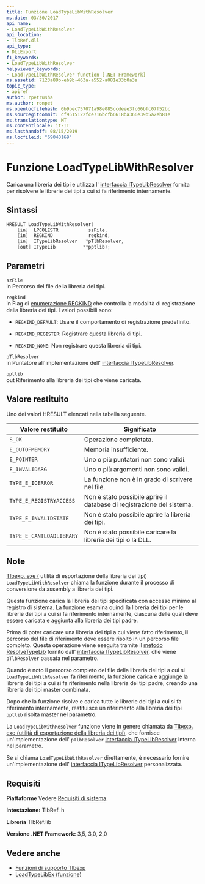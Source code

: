 ```yaml
---
title: Funzione LoadTypeLibWithResolver
ms.date: 03/30/2017
api_name:
- LoadTypeLibWithResolver
api_location:
- TlbRef.dll
api_type:
- DLLExport
f1_keywords:
- LoadTypeLibWithResolver
helpviewer_keywords:
- LoadTypeLibWithResolver function [.NET Framework]
ms.assetid: 7123a89b-eb9b-463a-a552-a081e33b0a3a
topic_type:
- apiref
author: rpetrusha
ms.author: ronpet
ms.openlocfilehash: 6b9bec757071a98e085ccdeee3fc66bfc07f52bc
ms.sourcegitcommit: cf9515122fce716bcfb6618ba366e39b5a2eb81e
ms.translationtype: MT
ms.contentlocale: it-IT
ms.lasthandoff: 08/15/2019
ms.locfileid: "69040169"
---
```

# <a name="loadtypelibwithresolver-function"></a>Funzione LoadTypeLibWithResolver
Carica una libreria dei tipi e utilizza l' [interfaccia ITypeLibResolver](../../../../docs/framework/unmanaged-api/tlbexp/itypelibresolver-interface.md) fornita per risolvere le librerie dei tipi a cui si fa riferimento internamente.  
  
## <a name="syntax"></a>Sintassi  
  
```cpp  
HRESULT LoadTypeLibWithResolver(  
    [in]  LPCOLESTR           szFile,  
    [in]  REGKIND             regkind,  
    [in]  ITypeLibResolver   *pTlbResolver,  
    [out] ITypeLib          **pptlib);  
```  
  
## <a name="parameters"></a>Parametri  
 `szFile`  
 in Percorso del file della libreria dei tipi.  
  
 `regkind`  
 in Flag di [enumerazione REGKIND](https://docs.microsoft.com/windows/win32/api/oleauto/ne-oleauto-regkind) che controlla la modalità di registrazione della libreria dei tipi. I valori possibili sono:  
  
- `REGKIND_DEFAULT`: Usare il comportamento di registrazione predefinito.  
  
- `REGKIND_REGISTER`: Registrare questa libreria di tipi.  
  
- `REGKIND_NONE`: Non registrare questa libreria di tipi.  
  
 `pTlbResolver`  
 in Puntatore all'implementazione dell' [interfaccia ITypeLibResolver](../../../../docs/framework/unmanaged-api/tlbexp/itypelibresolver-interface.md).  
  
 `pptlib`  
 out Riferimento alla libreria dei tipi che viene caricata.  
  
## <a name="return-value"></a>Valore restituito  
 Uno dei valori HRESULT elencati nella tabella seguente.  
  
|Valore restituito|Significato|  
|------------------|-------------|  
|`S_OK`|Operazione completata.|  
|`E_OUTOFMEMORY`|Memoria insufficiente.|  
|`E_POINTER`|Uno o più puntatori non sono validi.|  
|`E_INVALIDARG`|Uno o più argomenti non sono validi.|  
|`TYPE_E_IOERROR`|La funzione non è in grado di scrivere nel file.|  
|`TYPE_E_REGISTRYACCESS`|Non è stato possibile aprire il database di registrazione del sistema.|  
|`TYPE_E_INVALIDSTATE`|Non è stato possibile aprire la libreria dei tipi.|  
|`TYPE_E_CANTLOADLIBRARY`|Non è stato possibile caricare la libreria dei tipi o la DLL.|  
  
## <a name="remarks"></a>Note  
 [Tlbexp. exe (](../../../../docs/framework/tools/tlbexp-exe-type-library-exporter.md) utilità di esportazione della libreria dei tipi) `LoadTypeLibWithResolver` chiama la funzione durante il processo di conversione da assembly a libreria dei tipi.  
  
 Questa funzione carica la libreria dei tipi specificata con accesso minimo al registro di sistema. La funzione esamina quindi la libreria dei tipi per le librerie dei tipi a cui si fa riferimento internamente, ciascuna delle quali deve essere caricata e aggiunta alla libreria dei tipi padre.  
  
 Prima di poter caricare una libreria dei tipi a cui viene fatto riferimento, il percorso del file di riferimento deve essere risolto in un percorso file completo. Questa operazione viene eseguita tramite il [metodo ResolveTypeLib](../../../../docs/framework/unmanaged-api/tlbexp/resolvetypelib-method.md) fornito dall' [interfaccia ITypeLibResolver](../../../../docs/framework/unmanaged-api/tlbexp/itypelibresolver-interface.md), che viene `pTlbResolver` passata nel parametro.  
  
 Quando è noto il percorso completo del file della libreria dei tipi a cui si `LoadTypeLibWithResolver` fa riferimento, la funzione carica e aggiunge la libreria dei tipi a cui si fa riferimento nella libreria dei tipi padre, creando una libreria dei tipi master combinata.  
  
 Dopo che la funzione risolve e carica tutte le librerie dei tipi a cui si fa riferimento internamente, restituisce un riferimento alla libreria dei tipi `pptlib` risolta master nel parametro.  
  
 La `LoadTypeLibWithResolver` funzione viene in genere chiamata da [Tlbexp. exe (utilità di esportazione della libreria dei tipi)](../../../../docs/framework/tools/tlbexp-exe-type-library-exporter.md), che fornisce un'implementazione dell' `pTlbResolver` [interfaccia ITypeLibResolver](../../../../docs/framework/unmanaged-api/tlbexp/itypelibresolver-interface.md) interna nel parametro.  
  
 Se si chiama `LoadTypeLibWithResolver` direttamente, è necessario fornire un'implementazione dell' [interfaccia ITypeLibResolver](../../../../docs/framework/unmanaged-api/tlbexp/itypelibresolver-interface.md) personalizzata.  
  
## <a name="requirements"></a>Requisiti  
 **Piattaforme** Vedere [Requisiti di sistema](../../../../docs/framework/get-started/system-requirements.md).  
  
 **Intestazione:** TlbRef. h  
  
 **Libreria** TlbRef.lib  
  
 **Versione .NET Framework:** 3,5, 3,0, 2,0  
  
## <a name="see-also"></a>Vedere anche

- [Funzioni di supporto Tlbexp](../../../../docs/framework/unmanaged-api/tlbexp/index.md)
- [LoadTypeLibEx (funzione)](https://docs.microsoft.com/previous-versions/windows/desktop/api/oleauto/nf-oleauto-loadtypelibex)
